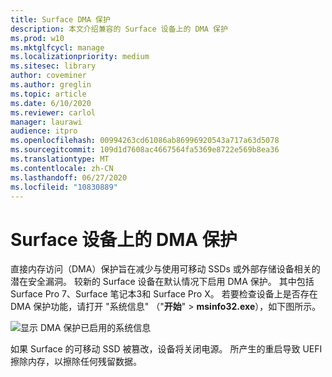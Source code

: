 ```yaml
---
title: Surface DMA 保护
description: 本文介绍兼容的 Surface 设备上的 DMA 保护
ms.prod: w10
ms.mktglfcycl: manage
ms.localizationpriority: medium
ms.sitesec: library
author: coveminer
ms.author: greglin
ms.topic: article
ms.date: 6/10/2020
ms.reviewer: carlol
manager: laurawi
audience: itpro
ms.openlocfilehash: 00994263cd61086ab86996920543a717a63d5078
ms.sourcegitcommit: 109d1d7608ac4667564fa5369e8722e569b8ea36
ms.translationtype: MT
ms.contentlocale: zh-CN
ms.lasthandoff: 06/27/2020
ms.locfileid: "10830889"
---
```

# Surface 设备上的 DMA 保护

直接内存访问（DMA）保护旨在减少与使用可移动 SSDs 或外部存储设备相关的潜在安全漏洞。 较新的 Surface 设备在默认情况下启用 DMA 保护。 其中包括 Surface Pro 7、Surface 笔记本3和 Surface Pro X。 若要检查设备上是否存在 DMA 保护功能，请打开 "系统信息" （"**开始**"  >  **msinfo32.exe**），如下图所示。

![显示 DMA 保护已启用的系统信息](images/systeminfodma.png)

如果 Surface 的可移动 SSD 被篡改，设备将关闭电源。 所产生的重启导致 UEFI 擦除内存，以擦除任何残留数据。
